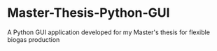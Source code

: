 # Master-Thesis-Python-GUI
A Python GUI application developed for my Master's thesis for flexible biogas production
